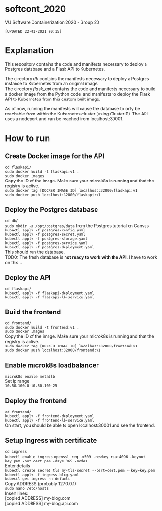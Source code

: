 # softcont_2020  
VU Software Containerization 2020 - Group 20  

`[UPDATED 22-01-2021 20:15]`  

# Explanation  

This repository contains the code and manifests necessary to deploy a Postgres database and a Flask API to Kubernetes.  

The directory *db* contains the manifests necessary to deploy a Postgres instance to Kubernetes from an original image.  
The directory *flask_api* contains the code and manifests necessary to build a docker image from the Python code, and manifests to deploy the Flask API to Kubernetes from this custom built image.  

As of now, running the manifests will cause the database to only be reachable from within the Kubernetes cluster (using ClusterIP). The API uses a nodeport and can be reached from localhost:30001.  

# How to run

## Create Docker image for the API
`cd flaskapi/`  
`sudo docker build -t flaskapi:v1 .`  
`sudo docker images`  
Copy the ID of the image. Make sure your microk8s is running and that the registry is active.  
`sudo docker tag [DOCKER IMAGE ID] localhost:32000/flaskapi:v1`  
`sudo docker push localhost:32000/flaskapi:v1`  

## Deploy the Postgres database
`cd db/`  
`sudo mkdir -p /opt/postgres/data` from the Postgres tutorial on Canvas  
`kubectl apply -f postgres-config.yaml`  
`kubectl apply -f postgres-secret.yaml`  
`kubectl apply -f postgres-storage.yaml`  
`kubectl apply -f postgres-service.yaml`  
`kubectl apply -f postgres-deployment.yaml`  
This should run the database.  
TODO: The fresh database is **not ready to work with the API**. I have to work on this...  

## Deploy the API
`cd flaskapi/`  
`kubectl apply -f flaskapi-deployment.yaml`  
`kubectl apply -f flaskapi-lb-service.yaml`  

## Build the frontend
`cd frontend/`  
`sudo docker build -t frontend:v1 .`  
`sudo docker images`  
Copy the ID of the image. Make sure your microk8s is running and that the registry is active.  
`sudo docker tag [DOCKER IMAGE ID] localhost:32000/frontend:v1`  
`sudo docker push localhost:32000/frontend:v1`  

## Enable microk8s loadbalancer
`microk8s enable metallb`  
Set ip range  
`10.50.100.0-10.50.100-25`  

## Deploy the frontend
`cd frontend/`  
`kubectl apply -f frontend-deployment.yaml`  
`kubectl apply -f frontend-lb-service.yaml `  
On start, you should be able to open localhost:30001 and see the frontend.  

## Setup Ingress with certificate
`cd ingress`  
`kubectl enable ingress`
`openssl req -x509 -newkey rsa:4096 -keyout key.pem -out cert.pem -days 365 -nodes`  
Enter details  
`kubectl create secret tls my-tls-secret --cert=cert.pem --key=key.pem`  
`kubectl apply -f ingress-blog.yaml`  
`kubectl get ingress -n default`  
Copy ADDRESS (probably 127.0.0.1)  
`sudo nano /etc/hosts`  
Insert lines:  
[copied ADDRESS] my-blog.com  
[copied ADDRESS] my-blog.api.com  
